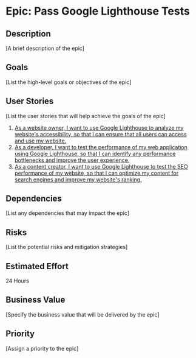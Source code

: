 # Epic: Pass Google Lighthouse Tests

## Description
[A brief description of the epic]

## Goals
[List the high-level goals or objectives of the epic]

## User Stories
[List the user stories that will help achieve the goals of the epic]
1. [As a website owner, I want to use Google Lighthouse to analyze my website's accessibility, so that I can ensure that all users can access and use my website.](stories/story_a11y.md)
2. [As a developer, I want to test the performance of my web application using Google Lighthouse, so that I can identify any performance bottlenecks and improve the user experience.](stories/story_performance.md)
3. [As a content creator, I want to use Google Lighthouse to test the SEO performance of my website, so that I can optimize my content for search engines and improve my website's ranking.](stories/story_seo.md)

## Dependencies
[List any dependencies that may impact the epic]

## Risks
[List the potential risks and mitigation strategies]

## Estimated Effort
24 Hours

## Business Value
[Specify the business value that will be delivered by the epic]

## Priority
[Assign a priority to the epic]
